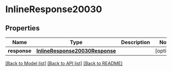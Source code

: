 # InlineResponse20030

## Properties
Name | Type | Description | Notes
------------ | ------------- | ------------- | -------------
**response** | [**InlineResponse20030Response**](InlineResponse20030Response.md) |  | [optional] 

[[Back to Model list]](../README.md#documentation-for-models) [[Back to API list]](../README.md#documentation-for-api-endpoints) [[Back to README]](../README.md)


